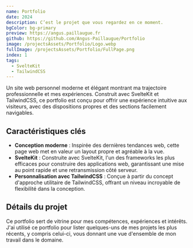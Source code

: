 ```yaml
---
name: Portfolio
date: 2024
description: C’est le projet que vous regardez en ce moment.
bgColor: bg-primary
preview: https://angus.paillaugue.fr
github: https://github.com/Angus-Paillaugue/Portfolio
image: /projectsAssets/Portfolio/Logo.webp
fullImage: /projectsAssets/Portfolio/FullPage.png
index: 1
tags:
  - SvelteKit
  - TailwindCSS
---
```


Un site web personnel moderne et élégant montrant ma trajectoire professionnelle et mes expériences. Construit avec SvelteKit et TailwindCSS, ce portfolio est conçu pour offrir une expérience intuitive aux visiteurs, avec des dispositions propres et des sections facilement navigables.


## Caractéristiques clés
 - **Conception moderne** : Inspirée des dernières tendances web, cette page web met en valeur un layout propre et agréable à la vue.
 - **SvelteKit**  : Construite avec SvelteKit, l'un des frameworks les plus efficaces pour construire des applications web, garantissant une mise au point rapide et une retransmission côté serveur.
 - **Personnalisation avec TailwindCSS**  : Conçue à partir du concept d'approche utilitaire de TailwindCSS, offrant un niveau incroyable de flexibilité dans la conception.


## Détails du projet

Ce portfolio sert de vitrine pour mes compétences, expériences et intérêts. J'ai utilisé ce portfolio pour lister quelques-uns de mes projets les plus récents, y compris celui-ci, vous donnant une vue d'ensemble de mon travail dans le domaine.
